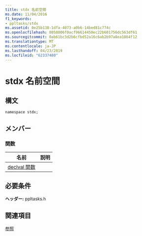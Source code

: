 ```yaml
---
title: stdx 名前空間
ms.date: 11/04/2016
f1_keywords:
- ppltasks/stdx
ms.assetid: 0e25b138-1dfa-4073-a0b6-14bed81c774c
ms.openlocfilehash: 8058006f0acf96614450ec22b601756dc563df61
ms.sourcegitcommit: 0ab61bc3d2b6cfbd52a16c6ab2b97a8ea1864f12
ms.translationtype: MT
ms.contentlocale: ja-JP
ms.lasthandoff: 04/23/2019
ms.locfileid: "62337480"
---
```

# <a name="stdx-namespace"></a>stdx 名前空間

## <a name="syntax"></a>構文

```
namespace stdx;
```

## <a name="members"></a>メンバー

### <a name="functions"></a>関数

|名前|説明|
|----------|-----------------|
|[declval 関数](declval-function.md)||

## <a name="requirements"></a>必要条件

**ヘッダー:** ppltasks.h

## <a name="see-also"></a>関連項目

[参照](reference-concurrency-runtime.md)
